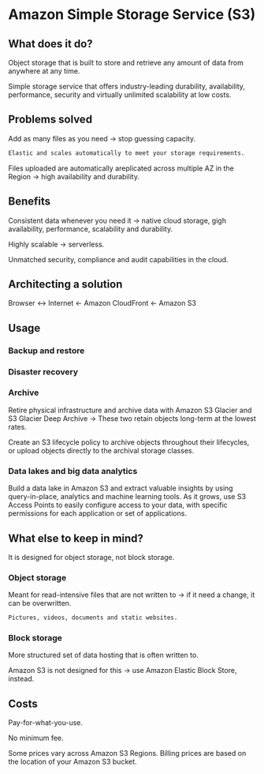 # Amazon Simple Storage Service (S3)

## What does it do?

Object storage that is built to store and retrieve any amount of data from anywhere at any time.

Simple storage service that offers industry-leading durability, availability, performance, security and virtually unlimited scalability at low costs.

## Problems solved

Add as many files as you need -> stop guessing capacity.

```sh
Elastic and scales automatically to meet your storage requirements.
```

Files uploaded are automatically areplicated across multiple AZ in the Region -> high availability and durability.

## Benefits

Consistent data whenever you need it -> native cloud storage, gigh availability, performance, scalability and durability.

Highly scalable -> serverless.

Unmatched security, compliance and audit capabilities in the cloud.

## Architecting a solution

Browser <-> Internet <- Amazon CloudFront <- Amazon S3

## Usage

### Backup and restore

### Disaster recovery

### Archive

Retire physical infrastructure and archive data with Amazon S3 Glacier and S3 Glacier Deep Archive -> These two retain objects long-term at the lowest rates.

Create an S3 lifecycle policy to archive objects throughout their lifecycles, or upload objects directly to the archival storage classes.

### Data lakes and big data analytics

Build a data lake in Amazon S3 and extract valuable insights by using query-in-place, analytics and machine learning tools. As it grows, use S3 Access Points to easily configure access to your data, with specific permissions for each application or set of applications.

## What else to keep in mind?

It is designed for object storage, not block storage.

### Object storage

Meant for read-intensive files that are not written to -> if it need a change, it can be overwritten.

```sh
Pictures, videos, documents and static websites.
```

### Block storage

More structured set of data hosting that is often written to.

Amazon S3 is not designed for this -> use Amazon Elastic Block Store, instead.

## Costs

Pay-for-what-you-use.

No minimum fee.

Some prices vary across Amazon S3 Regions. Billing prices are based on the location of your Amazon S3 bucket.
